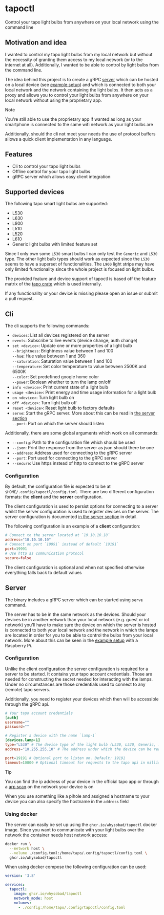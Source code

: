 # tapoctl

Control your tapo light bulbs from anywhere on your local network using the command line

## Motivation and idea

I wanted to control my tapo light bulbs from my local network but without the necessity of granting them access to my local network (or to the internet at all).
Additionally, I wanted to be able to control by light bulbs from the command line.

The idea behind this project is to create a gRPC [server](#server) which can be hosted on a local device (see [example setup](/example)) and which is connected 
to both your local network and the network containing the light bulbs. It then acts as a proxy and allows you to control
your light bulbs from anywhere on your local network without using the proprietary app.

>[!NOTE]
> You're still able to use the proprietary app if wanted as long as your smartphone is connected to the same wifi network as your light bulbs are

Additionally, should the cli not meet your needs the use of protocol buffers allows a quick client implementation in any language.

## Features

* Cli to control your tapo light bulbs
* Offline control for your tapo light bulbs
* gRPC server which allows easy client integration

## Supported devices

The following tapo smart light bulbs are supported:

* L530
* L630
* L900
* L510
* L520
* L610
* Generic light bulbs with limited feature set

Since I only own some `L530` smart bulbs I can only test the `Generic` and `L530` type. The other light bulb types should work 
as expected since the `L530` seems to have a superset of functionalities. The `L900` light strips may have only limited functionality 
since the whole project is focused on light bulbs. 

The provided feature and device support of tapoctl is based off the feature matrix of the [tapo crate](https://crates.io/crates/tapo) which is used internally.

If any functionality or your device is missing please open an issue or submit a pull request.

## Cli

The cli supports the following commands:

* `devices`: List all devices registered on the server
* `events`: Subscribe to live events (device change, auth change) 
* `set <device>`: Update one or more properties of a light bulb <br>
    `--brightness`: Brightness value between 1 and 100<br>
    `--hue`: Hue value between 1 and 360<br>
    `--saturation`: Saturation value between 1 and 100<br>
    `--temperature`: Set color temperature to value between 2500K and 6500K<br>
    `--color`: Set predefined google home color<br>
    `--power`: Boolean whether to turn the lamp on/off
* `info <device>`: Print current state of a light bulb
* `usage <device>`: Print energy and time usage information for a light bulb
* `on <device>`: Turn light bulb on
* `off <device>`: Turn light bulb off
* `reset <device>`: Reset light bulb to factory defaults
* `serve`: Start the gRPC server. More about this can be read in [the server section](#server) <br>
    `--port`: Port on which the server should listen

Additionally, there are some global arguments which work on all commands:
* `--config`: Path to the configuration file which should be used
* `--json`: Print the response from the server as json should there be one
* `--address`: Address used for connecting to the gRPC server
* `--port`: Port used for connecting to the gRPC server
* `--secure`: Use https instead of http to connect to the gRPC server

### Configuration

By default, the configuration file is expected to be at `$HOME/.config/tapoctl/config.toml`. There are two different configuration formats: the **client** and the **server** configuration.

The client configuration is used to persist options for connecting to a server whilst the server configuration is used to register devices on the server. The server configuration is documented [in the server section](#configuration-1) in detail.

The following configuration is an example of a **client** configuration:
```toml
# Connect to the server located at `10.10.10.10`
address="10.10.10.10"
# Connect on port `19991` instead of default `19191`
port=19991
# Use http as communication protocol
secure=false
```

The client configuration is optional and when not specified otherwise everything falls back to default values

## Server

The binary includes a gRPC server which can be started using `serve` command.

The server has to be in the same network as the devices. Should your devices be in another network than your local network (e.g. guest or iot network)
you'll have to make sure the device on which the server is hosted is connected to both your local network and the network in which the lamps are located in order for you to be
able to control the bulbs from your local network. More about this can be seen in the [example setup](/example) with a Raspberry Pi.

### Configuration

Unlike the client configuration the server configuration is required for a server to be started. It contains your tapo account credentials. Those are needed for 
constructing the secret needed for interacting with the lamps. Under no circumstances are those credentials used to connect to any (remote) tapo servers.

Additionally, you need to register your devices which then will be accessible through the gRPC api.

```toml
# Your tapo account credentials
[auth]
username=""
password=""

# Register a device with the name `lamp-1`
[devices.lamp-1]
type="L530" # The device type of the light bulb (L530, L520, Generic, ...)
address="10.255.255.10" # The address under which the device can be reached

port=19191 # Optional port to listen on. Default: 19191
timeout=10000 # Optional timeout for requests to the tapo api in milliseconds. Default: 10000
```

>[!TIP]
> You can find the ip address of your device in the official tapo app or through a
> [arp scan](https://linux.die.net/man/1/arp-scan) on the network your device is on
>
> When you use something like a pihole and assigned a hostname to your device you can also specify the hostname
> in the `address` field

### Using docker

The server can easily be set up using the `ghcr.io/whysobad/tapoctl` docker image. Since you want to communicate with your light bulbs over the network
the container needs host network access:

```bash
docker run \
  --network host \
  --volume ./config.toml:/home/tapo/.config/tapoctl/config.toml \
  ghcr.io/whysobad/tapoctl
```

When using docker compose the following configuration can be used:

```yaml
version: '3.8'

services:
  tapoctl:
    image: ghcr.io/whysobad/tapoctl
    network_mode: host
    volumes:
      - ./config:/home/tapo/.config/tapoctl/config.toml
```